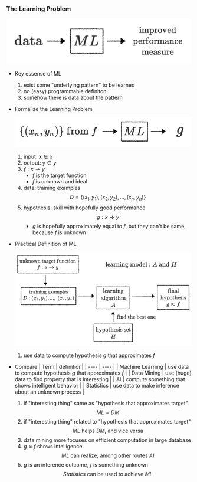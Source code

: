 ### The Learning Problem

![pic](Graph/1.1.png)

- Key essense of ML
  1. exist some "underlying pattern" to be learned
  2. no (easy) programmable definiton
  3. somehow there is data about the pattern

- Formalize the Learning Problem

  ![pic](Graph/1.2.png)

  1. input: $\mathrm{x} \in x$ 
  2. output: $\mathrm{y} \in y$ 
  3. $f: x \rightarrow y$
     - $f$ is the target function
     - $f$ is unknown and ideal
  4. data: training examples
     $$D = \{(x_1, y_1), (x_2, y_2), ..., (x_n, y_n)\}$$
  5. hypothesis: skill with hopefully good performance
     $$g: x \rightarrow y$$
     - $g$ is hopefully approximately equal to $f$, but they can't be same, because $f$ is unknown
  

- Practical Definition of ML

  ![pic](Graph/1.3.png)

  1. use data to compute hypothesis $g$ that approximates $f$

- Compare
  | Term | definition|
  | ---- | ---- | 
  | Machine Learning | use data to compute hypothesis $g$ that approximates $f$ | 
  | Data Mining | use (huge) data to find property that is interesting |
  | AI | compute something that shows intelligent behavior |
  | Statistics | use data to make inference about an unknown process |

  1. if "interesting thing" same as "hypothesis that approximates target"
  $$ML = DM$$
  2. if "interesting thing" related to "hypothesis that approximates target"
  $$ML \mathrm{\ helps\ } DM \mathrm{,\ and\ vice\ versa}$$
  3. data mining more focuses on efficient computation in large database
  4. $g \approx f$ shows intelligence
     $$ML \mathrm{\ can\ realize,\ among\ other\ routes\ } AI$$
  5. $g$ is an inference outcome, $f$ is something unknown
     $$Statistics \mathrm{\ can\ be\ used\ to\ achieve\ } ML$$
     

